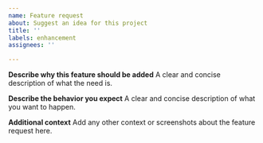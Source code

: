 ```yaml
---
name: Feature request
about: Suggest an idea for this project
title: ''
labels: enhancement
assignees: ''

---
```


**Describe why this feature should be added**
A clear and concise description of what the need is. 

**Describe the behavior you expect**
A clear and concise description of what you want to happen.

**Additional context**
Add any other context or screenshots about the feature request here.
